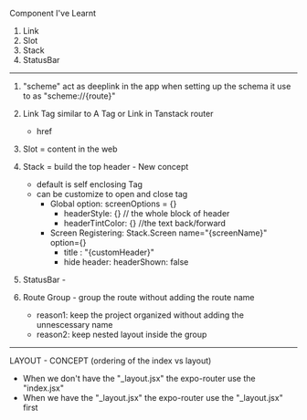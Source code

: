 Component I've Learnt

1. Link
2. Slot
3. Stack
4. StatusBar

---

1. "scheme" act as deeplink in the app
   when setting up the schema it use to as
   "scheme://{route}"

2. Link Tag similar to A Tag or Link in Tanstack router

   - href

3. Slot = content in the web

4. Stack = build the top header - New concept

   - default is self enclosing Tag
   - can be customize to open and close tag
     - Global option: screenOptions = {}
       - headerStyle: {} // the whole block of header
       - headerTintColor: {} //the text back/forward
     - Screen Registering: Stack.Screen name="{screenName}"
       option={}
       - title : "{customHeader}"
       - hide header: headerShown: false

5. StatusBar -

6. Route Group - group the route without adding the route name
   - reason1: keep the project organized without adding the unnescessary name
   - reason2: keep nested layout inside the group

---

LAYOUT - CONCEPT (ordering of the index vs layout)

- When we don't have the "\_layout.jsx" the expo-router use the "index.jsx"
- When we have the "\_layout.jsx" the expo-router use the "\_layout.jsx" first
